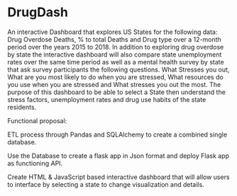 # DrugDash

An interactive Dashboard that explores US States for the following data: Drug Overdose Deaths, % to total Deaths and Drug type over a 12-month period over the years 2015 to 2018. In addition to exploring drug overdose by state the interactive dashboard will also compare state unemployment rates over the same time period as well as a mental health survey by state that ask survey participants the following questions. What Stresses you out, What are you most likely to do when you are stressed, What resources do you use when you are stressed and What stresses you out the most. The purpose of this dashboard to be able to select a State then understand the stress factors, unemployment rates and drug use habits of the state residents. 

Functional proposal:

ETL process through Pandas and SQLAlchemy to create a combined single database. 

Use the Database to create a flask app in Json format and deploy Flask app as functioning API.

Create HTML & JavaScript based interactive dashboard that will allow users to interface by selecting a state to change visualization and details.

